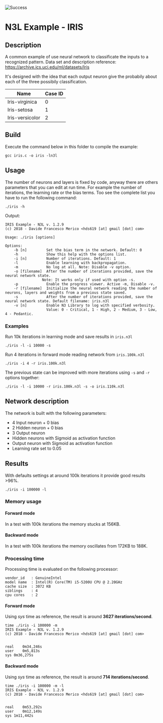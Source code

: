 ![Success](https://img.shields.io/badge/Success%20rate-%3E96%25-orange.svg)
# N3L Example - IRIS

## Description
A common example of use neural network to classificate the inputs to a recognized pattern.
Data set and description reference: https://archive.ics.uci.edu/ml/datasets/Iris

It's designed with the idea that each output neuron give the probabily about each of the three possibily classification.

| Name | Case ID |
|------|---------|
| Iris-virginica | 0 |
| Iris-setosa | 1 |
| Iris-versicolor | 2 |

## Build
Execute the command below in this folder to compile the example:

```
gcc iris.c -o iris -ln3l
```

## Usage
The number of neurons and layers is fixed by code, anyway there are others parameters that you can edit at run time. For example the number of iterations, the learning rate or the bias terms.
Too see the complete list you have to run the following command:
```
./iris -h
```

Output:
```
IRIS Example - N3L v. 1.2.9
(c) 2018 - Davide Francesco Merico <hds619 [at] gmail [dot] com>

Usage: ./iris [options]

Options:
	-b [n]         Set the bias term in the network. Default: 0
	-h             Show this help with the options list.
	-i [n]         Number of iterations. Default: 1
	-l             Enable learning with backpropagation.
	-m             No log at all. Note: Disable -v option.
	-o [filename]  After the number of iterations provided, save the neural network state.
                 Note: It works only if used with option -s.
	-p             Enable the progress viewer. Active -m, Disable -v.
	-r [filename]  Initialize the neural network reading the number of neurons, layers and weights from a previous state saved.
	-s             After the number of iterations provided, save the neural network state. Default filename: iris.n3l
	-v [n]         Enable N3 Library to log with specified verbosity.
	               Value: 0 - Critical, 1 - High, 2 - Medium, 3 - Low, 4 - Pedantic.
```

### Examples

Run 10k iterations in learning mode and save results in `iris.n3l`

```
./iris -l -i 10000 -s
```

Run 4 iterations in forward mode reading network from `iris.100k.n3l`

```
./iris -i 4 -r iris.100k.n3l
```

The previous state can be improved with more iterations using `-s` and `-r` options together:

```
./iris -l -i 10000 -r iris.100k.n3l -s -o iris.110k.n3l
```

## Network description
The network is built with the following parameters:
- 4 Input neuron + 0 bias
- 2 Hidden neuron + 0 bias
- 3 Output neuron
- Hidden neurons with Sigmoid as activation function
- Output neuron with Sigmoid as activation function
- Learning rate set to 0.05

## Results
With defaults settings at around 100k iterations it provide good results >96%.

```
./iris -i 100000 -l
```

### Memory usage
#### Forward mode
In a test with 100k iterations the memory stucks at 156KB.

#### Backward mode
In a test with 100k iterations the memory oscillates from 172KB to 188K.

### Processing time
Processing time is evaluated on the following processor:

```
vendor_id	: GenuineIntel
model name	: Intel(R) Core(TM) i5-5200U CPU @ 2.20GHz
cache size	: 3072 KB
siblings	: 4
cpu cores	: 2
```

#### Forward mode
Using _sys_ time as reference, the result is around **3627 iterations/second**.

```
time ./iris -i 100000 -m
IRIS Example - N3L v. 1.2.9
(c) 2018 - Davide Francesco Merico <hds619 [at] gmail [dot] com>


real	0m34,246s
user	0m5,813s
sys	0m36,275s
```

#### Backward mode
Using _sys_ time as reference, the result is around **714 iterations/second**.

```
time ./iris -i 100000 -m -l
IRIS Example - N3L v. 1.2.9
(c) 2018 - Davide Francesco Merico <hds619 [at] gmail [dot] com>


real	0m53,292s
user	0m12,149s
sys	1m11,442s
```
